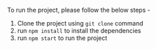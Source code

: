 To run the project, please follow the below steps - 

1) Clone the project using `git clone` command
2) run `npm install` to install the dependencies
3) run `npm start` to run the project
